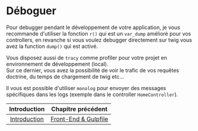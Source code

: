 # Déboguer

Pour debugger pendant le développement de votre application, je vous recommande d'utiliser la fonction `r()` qui est un `var_dump` amélioré pour vos controllers, en revanche si vous voulez debugger directement sur twig vous avez la function `dump()` qui est activé.

Vous disposez aussi de `tracy` comme profiler pour votre projet en environnement de développement (local).<br>
Sur ce dernier, vous avez la possibilité de voir le trafic de vos requêtes doctrine, du temps de chargement de twig etc...

Il vous est possible d'utiliser `monolog` pour envoyer des messages spécifiques dans les logs (exemple dans le controller `HomeController`).

| Introduction | Chapitre précédent |
| :---------------------: | :--------------: |
| [Introduction](https://github.com/SimonDevelop/slim-doctrine/blob/master/docs/introduction.md) | [Front-End & Gulpfile](https://github.com/SimonDevelop/slim-doctrine/blob/master/docs/chapter06.md) |
